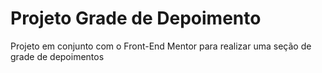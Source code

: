 # Projeto Grade de Depoimento
 Projeto em conjunto com o Front-End Mentor para realizar uma seção de grade de depoimentos
